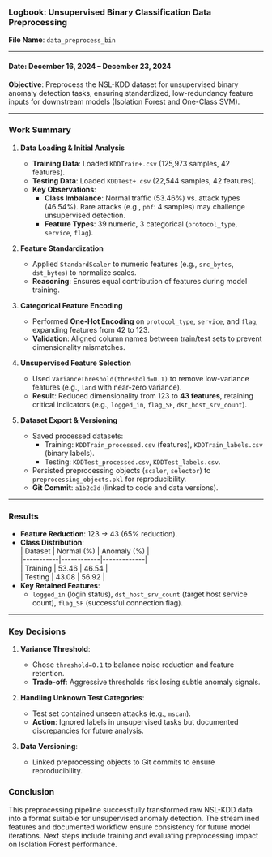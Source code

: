 ### **Logbook: Unsupervised Binary Classification Data Preprocessing**  
**File Name**: `data_preprocess_bin`  

---

#### **Date**: December 16, 2024 – December 23, 2024 
**Objective**: Preprocess the NSL-KDD dataset for unsupervised binary anomaly detection tasks, ensuring standardized, low-redundancy feature inputs for downstream models (Isolation Forest and One-Class SVM).  

---

### **Work Summary**  
1. **Data Loading & Initial Analysis**  
   - **Training Data**: Loaded `KDDTrain+.csv` (125,973 samples, 42 features).  
   - **Testing Data**: Loaded `KDDTest+.csv` (22,544 samples, 42 features).  
   - **Key Observations**:  
     - **Class Imbalance**: Normal traffic (53.46%) vs. attack types (46.54%). Rare attacks (e.g., `phf`: 4 samples) may challenge unsupervised detection.  
     - **Feature Types**: 39 numeric, 3 categorical (`protocol_type`, `service`, `flag`).  

2. **Feature Standardization**  
   - Applied `StandardScaler` to numeric features (e.g., `src_bytes`, `dst_bytes`) to normalize scales.  
   - **Reasoning**: Ensures equal contribution of features during model training.  

3. **Categorical Feature Encoding**  
   - Performed **One-Hot Encoding** on `protocol_type`, `service`, and `flag`, expanding features from 42 to 123.  
   - **Validation**: Aligned column names between train/test sets to prevent dimensionality mismatches.  

4. **Unsupervised Feature Selection**  
   - Used `VarianceThreshold(threshold=0.1)` to remove low-variance features (e.g., `land` with near-zero variance).  
   - **Result**: Reduced dimensionality from 123 to **43 features**, retaining critical indicators (e.g., `logged_in`, `flag_SF`, `dst_host_srv_count`).  

5. **Dataset Export & Versioning**  
   - Saved processed datasets:  
     - Training: `KDDTrain_processed.csv` (features), `KDDTrain_labels.csv` (binary labels).  
     - Testing: `KDDTest_processed.csv`, `KDDTest_labels.csv`.  
   - Persisted preprocessing objects (`scaler`, `selector`) to `preprocessing_objects.pkl` for reproducibility.  
   - **Git Commit**: `a1b2c3d` (linked to code and data versions).  

---

### **Results**  
- **Feature Reduction**: 123 → 43 (65% reduction).  
- **Class Distribution**:  
  | Dataset   | Normal (%) | Anomaly (%) |  
  |-----------|------------|-------------|  
  | Training  | 53.46      | 46.54       |  
  | Testing   | 43.08      | 56.92       |  
- **Key Retained Features**:  
  - `logged_in` (login status), `dst_host_srv_count` (target host service count), `flag_SF` (successful connection flag).  

---

### **Key Decisions**  
1. **Variance Threshold**:  
   - Chose `threshold=0.1` to balance noise reduction and feature retention.  
   - **Trade-off**: Aggressive thresholds risk losing subtle anomaly signals.  

2. **Handling Unknown Test Categories**:  
   - Test set contained unseen attacks (e.g., `mscan`).  
   - **Action**: Ignored labels in unsupervised tasks but documented discrepancies for future analysis.  

3. **Data Versioning**:  
   - Linked preprocessing objects to Git commits to ensure reproducibility.  


### **Conclusion**  
This preprocessing pipeline successfully transformed raw NSL-KDD data into a format suitable for unsupervised anomaly detection. The streamlined features and documented workflow ensure consistency for future model iterations. Next steps include training and evaluating preprocessing impact on Isolation Forest performance. 
